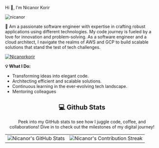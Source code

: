 Hi 👋, I'm Nicanor Korir

<p align="left"> <img src="https://komarev.com/ghpvc/?username=nicanor008&label=Profile%20views&color=0e75b6&style=flat" alt="nicanor" /> </p>

🚀 Am a passionate software engineer with expertise in crafting robust applications using different technologies. My code journey is fueled by a love for innovation and problem-solving. As a software engineer and a cloud architect, I navigate the realms of AWS and GCP to build scalable solutions that stand the test of tech challenges.

<p align="left"> <a href="https://github.com/ryo-ma/github-profile-trophy"><img src="https://github-profile-trophy.vercel.app/?username=Nicanor008" alt="Nicanorkorir" /></a> </p>

**💡 What I Do:**
- Transforming ideas into elegant code.
- Architecting efficient and scalable solutions.
- Continuous learning in the ever-evolving tech landscape.
- Mentoring colleagues

<!-- 
<p><img align="left" src="https://github-readme-stats.vercel.app/api/top-langs?username=nicanor008&show_icons=true&locale=en&layout=compact" alt="nicanor008" /></p>

<p>&nbsp;<img align="center" src="https://github-readme-stats.vercel.app/api?username=nicanor008&show_icons=true&locale=en" alt="nicanor008" /></p>
-->

<div align="center">
<h2 align="center" class="section-heading"> 💻 Github Stats</h2>
<p>Peek into my GitHub stats to see how I juggle code, coffee, and collaborations! Dive in to check out the milestones of my digital journey!</p>
 <table align="center" width="100%" height="100%" >
    <tr>
       <td><img style="border: none;" src="https://github-profile-summary-cards.vercel.app/api/cards/profile-details?username=nicanor008&theme=github_dark" alt="Nicanor's GitHub Stats"/></td>   
       <td><img style="border: none;" src="https://github-readme-streak-stats.herokuapp.com/?user=nicanor008&theme=merko" alt="Nicanor's Contribution Streak"/></td>
    </tr>
 </table>

 <table align="center" width="100%" height="100%" >
    <tr>
        <td><img style="border: none;" src="https://github-profile-summary-cards.vercel.app/api/cards/stats?username=nicanor008&theme=github_dark" alt="Nicanor's GitHub Stats"/></td>
        <td><img style="border: none;" src="https://github-profile-summary-cards.vercel.app/api/cards/productive-time?username=nicanor008&theme=github_dark&utcOffset=10" alt="Nicanor's GitHub Stats"/>
        <td><img style="border: none;" src="https://github-profile-summary-cards.vercel.app/api/cards/repos-per-language?username=nicanor008&theme=github_dark" alt="Nicanor's GitHub Stats"/></td>
        <td><img style="border: none;" src="https://github-profile-summary-cards.vercel.app/api/cards/most-commit-language?username=nicanor008&theme=github_dark" alt="Nicanor's GitHub Stats"/></td>
    </tr>
 </table>
</div>

<h3>Tools and Technologies</h3>
<div align="center">
    <!-- Replace with your framework skills -->
    <img src="https://img.shields.io/badge/React-20232A?style=for-the-badge&logo=react&logoColor=61DAFB" alt="React"/>
    <!-- Add more badges similarly -->
</div>

**🌐 Let's Connect:**
- [LinkedIn](https://linkedin.com/in/nicanor-korir/) |
- [X.com](https://x.com/nic__anor)

Feel free to explore my repositories and let's collaborate on building the future of tech and humanity! 💻✨
